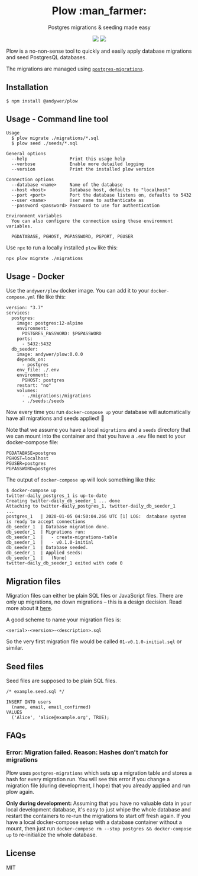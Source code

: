 <h1 align="center">Plow :man_farmer:</h1>
<p align="center">Postgres migrations & seeding made easy</p>
<p align="center">
  <a href="https://npmjs.com/package/@andywer/plow"><img src="https://badgen.net/npm/v/@andywer/plow" /></a>
  <a href="https://hub.docker.com/repository/docker/andywer/plow"><img src="https://badgen.net/docker/size/andywer/plow/latest?icon=docker&label=image+size" /></a>
</p>

Plow is a no-non-sense tool to quickly and easily apply database migrations and seed PostgresQL databases.

The migrations are managed using [`postgres-migrations`](https://www.npmjs.com/package/postgres-migrations).

## Installation

```
$ npm install @andywer/plow
```

## Usage - Command line tool

```
Usage
  $ plow migrate ./migrations/*.sql
  $ plow seed ./seeds/*.sql

General options
  --help                Print this usage help
  --verbose             Enable more detailed logging
  --version             Print the installed plow version

Connection options
  --database <name>     Name of the database
  --host <host>         Database host, defaults to "localhost"
  --port <port>         Port the database listens on, defaults to 5432
  --user <name>         User name to authenticate as
  --password <password> Password to use for authentication

Environment variables
  You can also configure the connection using these environment variables.

  PGDATABASE, PGHOST, PGPASSWORD, PGPORT, PGUSER
```

Use `npx` to run a locally installed `plow` like this:

```
npx plow migrate ./migrations
```

## Usage - Docker

Use the `andywer/plow` docker image. You can add it to your `docker-compose.yml` file like this:

```
version: "3.7"
services:
  postgres:
    image: postgres:12-alpine
    environment:
      POSTGRES_PASSWORD: $PGPASSWORD
    ports:
      - 5432:5432
  db_seeder:
    image: andywer/plow:0.0.0
    depends_on:
      - postgres
    env_file: ./.env
    environment:
      PGHOST: postgres
    restart: "no"
    volumes:
      - ./migrations:/migrations
      - ./seeds:/seeds
```

Now every time you run `docker-compose up` your database will automatically have all migrations and seeds applied! :rocket:

Note that we assume you have a local `migrations` and a `seeds` directory that we can mount into the container and that you have a `.env` file next to your docker-compose file:

```
PGDATABASE=postgres
PGHOST=localhost
PGUSER=postgres
PGPASSWORD=postgres
```

The output of `docker-compose up` will look something like this:

```
$ docker-compose up
twitter-daily_postgres_1 is up-to-date
Creating twitter-daily_db_seeder_1 ... done
Attaching to twitter-daily_postgres_1, twitter-daily_db_seeder_1
...
postgres_1   | 2020-01-05 04:50:04.266 UTC [1] LOG:  database system is ready to accept connections
db_seeder_1  | Database migration done.
db_seeder_1  | Migrations run:
db_seeder_1  |   - create-migrations-table
db_seeder_1  |   - v0.1.0-initial
db_seeder_1  | Database seeded.
db_seeder_1  | Applied seeds:
db_seeder_1  |   (None)
twitter-daily_db_seeder_1 exited with code 0
```

## Migration files

Migration files can either be plain SQL files or JavaScript files. There are only up migrations, no down migrations – this is a design decision. Read more about it [here](https://www.npmjs.com/package/postgres-migrations).

A good scheme to name your migration files is:

```
<serial>-<version>-<description>.sql
```

So the very first migration file would be called `01-v0.1.0-initial.sql` or similar.

## Seed files

Seed files are supposed to be plain SQL files.

```
/* example.seed.sql */

INSERT INTO users
  (name, email, email_confirmed)
VALUES
  ('Alice', 'alice@example.org', TRUE);
```

## FAQs

### Error: Migration failed. Reason: Hashes don't match for migrations

Plow uses `postgres-migrations` which sets up a migration table and stores a hash for every migration run. You will see this error if you change a migration file (during development, I hope) that you already applied and run plow again.

**Only during development:** Assuming that you have no valuable data in your local development database, it's easy to just whipe the whole database and restart the containers to re-run the migrations to start off fresh again. If you have a local docker-compose setup with a database container without a mount, then just run `docker-compose rm --stop postgres && docker-compose up` to re-initialize the whole database.

## License

MIT
